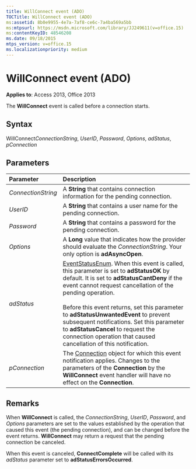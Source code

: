 ```yaml
---
title: WillConnect event (ADO)
TOCTitle: WillConnect event (ADO)
ms:assetid: 8b0e9955-4e7a-7af8-ce6c-7a4ba569a5bb
ms:mtpsurl: https://msdn.microsoft.com/library/JJ249611(v=office.15)
ms:contentKeyID: 48546208
ms.date: 09/18/2015
mtps_version: v=office.15
ms.localizationpriority: medium
---
```


# WillConnect event (ADO)

**Applies to**: Access 2013, Office 2013

The **WillConnect** event is called before a connection starts.

## Syntax

WillConnect*ConnectionString*, *UserID*, *Password*, *Options*, *adStatus*, *pConnection*

## Parameters

|Parameter|Description|
|:--------|:----------|
|*ConnectionString* |A **String** that contains connection information for the pending connection.|
|*UserID* |A **String** that contains a user name for the pending connection.|
|*Password* |A **String** that contains a password for the pending connection.|
|*Options* |A **Long** value that indicates how the provider should evaluate the *ConnectionString*. Your only option is **adAsyncOpen**.|
|*adStatus* |[EventStatusEnum](eventstatusenum.md). When this event is called, this parameter is set to **adStatusOK** by default. It is set to **adStatusCantDeny** if the event cannot request cancellation of the pending operation.<br/><br/>Before this event returns, set this parameter to **adStatusUnwantedEvent** to prevent subsequent notifications. Set this parameter to **adStatusCancel** to request the connection operation that caused cancellation of this notification.|
|*pConnection* |The [Connection](connection-object-ado.md) object for which this event notification applies. Changes to the parameters of the **Connection** by the **WillConnect** event handler will have no effect on the **Connection**.|

## Remarks

When **WillConnect** is called, the *ConnectionString*, *UserID*, *Password*, and *Options* parameters are set to the values established by the operation that caused this event (the pending connection), and can be changed before the event returns. **WillConnect** may return a request that the pending connection be canceled.

When this event is canceled, **ConnectComplete** will be called with its *adStatus* parameter set to **adStatusErrorsOccurred**.

